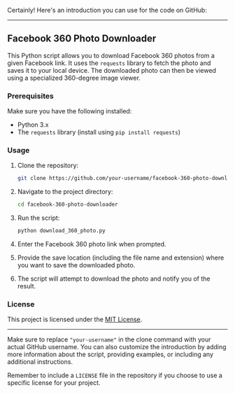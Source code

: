 Certainly! Here's an introduction you can use for the code on GitHub:

---

## Facebook 360 Photo Downloader

This Python script allows you to download Facebook 360 photos from a given Facebook link. It uses the `requests` library to fetch the photo and saves it to your local device. The downloaded photo can then be viewed using a specialized 360-degree image viewer.

### Prerequisites

Make sure you have the following installed:

- Python 3.x
- The `requests` library (install using `pip install requests`)

### Usage

1. Clone the repository:

   ```bash
   git clone https://github.com/your-username/facebook-360-photo-downloader.git
   ```

2. Navigate to the project directory:

   ```bash
   cd facebook-360-photo-downloader
   ```

3. Run the script:

   ```bash
   python download_360_photo.py
   ```

4. Enter the Facebook 360 photo link when prompted.

5. Provide the save location (including the file name and extension) where you want to save the downloaded photo.

6. The script will attempt to download the photo and notify you of the result.

### License

This project is licensed under the [MIT License](LICENSE).

---

Make sure to replace `"your-username"` in the clone command with your actual GitHub username. You can also customize the introduction by adding more information about the script, providing examples, or including any additional instructions.

Remember to include a `LICENSE` file in the repository if you choose to use a specific license for your project.
